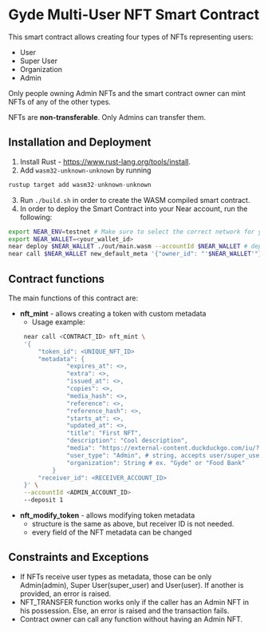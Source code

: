 # Gyde Multi-User NFT Smart Contract

This smart contract allows creating four types of NFTs representing users:
* User
* Super User
* Organization
* Admin

Only people owning Admin NFTs and the smart contract owner can mint NFTs of any of the other types.

NFTs are **non-transferable**. Only Admins can transfer them.

## Installation and Deployment

1. Install  Rust - https://www.rust-lang.org/tools/install.
2. Add `wasm32-unknown-unknown` by running
```rust
rustup target add wasm32-unknown-unknown
```
3. Run `./build.sh` in order to create the WASM compiled smart contract.
4. In order to deploy the Smart Contract into your Near account, run the following:
```bash
export NEAR_ENV=testnet # Make sure to select the correct network for your usage. testnet is for testing, mainnet is the live environment
export NEAR_WALLET=<your_wallet_id>
near deploy $NEAR_WALLET ./out/main.wasm --accountId $NEAR_WALLET # deploy the smart contract on the account
near call $NEAR_WALLET new_default_meta '{"owner_id": "'$NEAR_WALLET'"}' --accountId $NEAR_WALLET # initialize the smart contract with default data
```

## Contract functions
 
 The main functions of this contract are:
 * **nft_mint** - allows creating a token with custom metadata
   * Usage example:
   ```bash
    near call <CONTRACT_ID> nft_mint \
    '{
        "token_id": <UNIQUE_NFT_ID>
        "metadata": {
                "expires_at": <>, 
                "extra": <>, 
                "issued_at": <>, 
                "copies": <>,
                "media_hash": <>,
                "reference": <>,
                "reference_hash": <>,
                "starts_at": <>,
                "updated_at": <>,
                "title": "First NFT",
                "description": "Cool description",
                "media": "https://external-content.duckduckgo.com/iu/?u=https%3A%2F%2Ftse3.mm.bing.net%2Fth%3Fid%3DOIP.Fhp4lHufCdTzTeGCAblOdgHaF7%26pid%3DApi&f=1",
                "user_type": "Admin", # string, accepts user/super_user/admin
                "organization": String # ex. "Gyde" or "Food Bank"
            }
        "receiver_id": <RECEIVER_ACCOUNT_ID> 
    }' \
    --accountId <ADMIN_ACCOUNT_ID>
    --deposit 1
   ```
 * **nft_modify_token** - allows modifying token metadata
   * structure is the same as above, but receiver ID is not needed.
   * every field of the NFT metadata can be changed

## Constraints and Exceptions

- If NFTs receive user types as metadata, those can be only Admin(admin), Super User(super_user) and User(user). If another is provided, an error is raised.
- NFT_TRANSFER function works only if the caller has an Admin NFT in his possession. Else, an error is raised and the transaction fails.
- Contract owner can call any function without having an Admin NFT.
